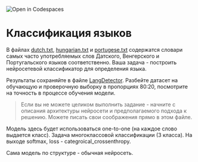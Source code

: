 ![Open in Codespaces](https://classroom.github.com/assets/open-in-codespaces-abfff4d4e15f9e1bd8274d9a39a0befe03a0632bb0f153d0ec72ff541cedbe34.svg)
# Классификация языков

В файлах [dutch.txt](dutch.txt), [hungarian.txt](hungarian.txt) и [portugese.txt](portugese.txt) содержатся словари самых часто употребляемых слов Датского, Венгерского и Португальского языков соответственно. Ваша задача - построить нейросетевой классификатор для определения языка.

Результаты сохраняйте в файле [LangDetector](LangDetector.ipynb). Разбейте датасет на обучающую и проверочную выборку в пропорциях 80:20, посмотрите на точность в процессе обучения модели. 

> Если вы не можете целиком выполнить задание - начните с описания архитектуры нейросети и предполагаемого подхода к решению. Можете писать свои соображения прямо в этом файле.


Модель здесь будет использоваться one-to-one (на каждое слово выдается класс). Задача многоклассовой классификации (3 класса). На выходе softmax, loss - categroical_crossenthropy. 

Сама модель по структуре - обычная нейросеть.
